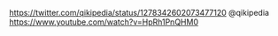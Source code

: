 https://twitter.com/qikipedia/status/1278342602073477120 @qikipedia https://www.youtube.com/watch?v=HpRh1PnQHM0